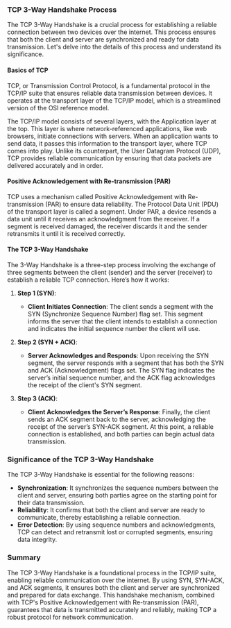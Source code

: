 ### TCP 3-Way Handshake Process

The TCP 3-Way Handshake is a crucial process for establishing a reliable connection between two devices over the internet. This process ensures that both the client and server are synchronized and ready for data transmission. Let's delve into the details of this process and understand its significance.

#### Basics of TCP

TCP, or Transmission Control Protocol, is a fundamental protocol in the TCP/IP suite that ensures reliable data transmission between devices. It operates at the transport layer of the TCP/IP model, which is a streamlined version of the OSI reference model.

The TCP/IP model consists of several layers, with the Application layer at the top. This layer is where network-referenced applications, like web browsers, initiate connections with servers. When an application wants to send data, it passes this information to the transport layer, where TCP comes into play. Unlike its counterpart, the User Datagram Protocol (UDP), TCP provides reliable communication by ensuring that data packets are delivered accurately and in order.

#### Positive Acknowledgement with Re-transmission (PAR)

TCP uses a mechanism called Positive Acknowledgement with Re-transmission (PAR) to ensure data reliability. The Protocol Data Unit (PDU) of the transport layer is called a segment. Under PAR, a device resends a data unit until it receives an acknowledgment from the receiver. If a segment is received damaged, the receiver discards it and the sender retransmits it until it is received correctly.

#### The TCP 3-Way Handshake

The 3-Way Handshake is a three-step process involving the exchange of three segments between the client (sender) and the server (receiver) to establish a reliable TCP connection. Here’s how it works:

1. **Step 1 (SYN)**: 
   - **Client Initiates Connection**: The client sends a segment with the SYN (Synchronize Sequence Number) flag set. This segment informs the server that the client intends to establish a connection and indicates the initial sequence number the client will use.
   
2. **Step 2 (SYN + ACK)**:
   - **Server Acknowledges and Responds**: Upon receiving the SYN segment, the server responds with a segment that has both the SYN and ACK (Acknowledgment) flags set. The SYN flag indicates the server’s initial sequence number, and the ACK flag acknowledges the receipt of the client's SYN segment.
   
3. **Step 3 (ACK)**:
   - **Client Acknowledges the Server’s Response**: Finally, the client sends an ACK segment back to the server, acknowledging the receipt of the server’s SYN-ACK segment. At this point, a reliable connection is established, and both parties can begin actual data transmission.

### Significance of the TCP 3-Way Handshake

The TCP 3-Way Handshake is essential for the following reasons:

- **Synchronization**: It synchronizes the sequence numbers between the client and server, ensuring both parties agree on the starting point for their data transmission.
- **Reliability**: It confirms that both the client and server are ready to communicate, thereby establishing a reliable connection.
- **Error Detection**: By using sequence numbers and acknowledgments, TCP can detect and retransmit lost or corrupted segments, ensuring data integrity.

### Summary

The TCP 3-Way Handshake is a foundational process in the TCP/IP suite, enabling reliable communication over the internet. By using SYN, SYN-ACK, and ACK segments, it ensures both the client and server are synchronized and prepared for data exchange. This handshake mechanism, combined with TCP's Positive Acknowledgement with Re-transmission (PAR), guarantees that data is transmitted accurately and reliably, making TCP a robust protocol for network communication.
